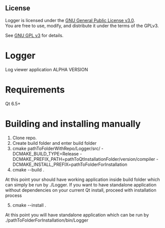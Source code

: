 ## License
Logger is licensed under the [GNU General Public License v3.0](LICENSE).  
You are free to use, modify, and distribute it under the terms of the GPLv3.  

See [GNU GPL v3](https://www.gnu.org/licenses/gpl-3.0.html) for details.

# Logger

Log viewer application
ALPHA VERSION

# Requirements
Qt 6.5+
# Building and installing manually

1) Clone repo.
2) Create build folder and enter build folder
3) cmake pathToFolderWithRepo/Logger/src/ -DCMAKE_BUILD_TYPE=Release -DCMAKE_PREFIX_PATH=pathToQtInstallationFolder/version/compiler -DCMAKE_INSTALL_PREFIX=pathToFolderForInstallation
4) cmake --build .

At this point your should have working application inside build folder which can simply be run by ./Logger.
If you want to have standalone application without dependencies on your current Qt install, proceed with installation process

5) cmake --install .

At this point you will have standalone application which can be run by ./pathToFolderForInstallation/bin/Logger
